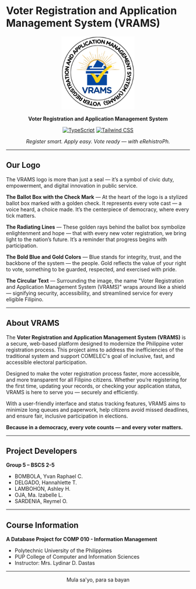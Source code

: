 # Voter Registration and Application Management System (VRAMS)

<div align="center">
  <img src="public/vrams_logo.png" alt="VRAMS Logo" width="200"/>

  **Voter Registration and Application Management System**

  [![TypeScript](https://img.shields.io/badge/TypeScript-5.x-3178C6.svg?logo=typescript&logoColor=white)](https://www.typescriptlang.org/)
  [![Tailwind CSS](https://img.shields.io/badge/TailwindCSS-3.x-38BDF8.svg?logo=tailwindcss&logoColor=white)](https://tailwindcss.com/)

  *Register smart. Apply easy. Vote ready — with eRehistroPh.*

</div>

---

## Our Logo

The VRAMS logo is more than just a seal — it’s a symbol of civic duty, empowerment, and digital innovation in public service.

**The Ballot Box with the Check Mark** — At the heart of the logo is a stylized ballot box marked with a golden check. It represents every vote cast — a voice heard, a choice made. It’s the centerpiece of democracy, where every tick matters.

**The Radiating Lines** — These golden rays behind the ballot box symbolize enlightenment and hope — that with every new voter registration, we bring light to the nation’s future. It’s a reminder that progress begins with participation.

**The Bold Blue and Gold Colors** — Blue stands for integrity, trust, and the backbone of the system — the people. Gold reflects the value of your right to vote, something to be guarded, respected, and exercised with pride.

**The Circular Text** — Surrounding the image, the name "Voter Registration and Application Management System (VRAMS)" wraps around like a shield — signifying security, accessibility, and streamlined service for every eligible Filipino.

---

## About VRAMS

The **Voter Registration and Application Management System (VRAMS)** is a secure, web-based platform designed to modernize the Philippine voter registration process. This project aims to address the inefficiencies of the traditional system and support COMELEC's goal of inclusive, fast, and accessible electoral participation.

Designed to make the voter registration process faster, more accessible, and more transparent for all Filipino citizens. Whether you’re registering for the first time, updating your records, or checking your application status, VRAMS is here to serve you — securely and efficiently.

With a user-friendly interface and status tracking features, VRAMS aims to minimize long queues and paperwork, help citizens avoid missed deadlines, and ensure fair, inclusive participation in elections.

**Because in a democracy, every vote counts — and every voter matters.**

---

## Project Developers

**Group 5 – BSCS 2-5**

- BOMBOLA, Yvan Raphael C.
- DELGADO, Hannahlette T.
- LAMBOHON, Ashley H.
- OJA, Ma. Izabelle L.
- SARDENIA, Reymel O.

---

## Course Information
**A Database Project for COMP 010 - Information Management**  
- Polytechnic University of the Philippines
- PUP College of Computer and Information Sciences
- Instructor: Mrs. Lydinar D. Dastas

---

<div align="center">
  Mula sa'yo, para sa bayan
</div>
